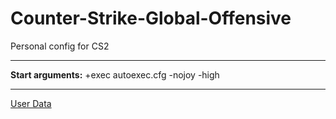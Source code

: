 # Counter-Strike-Global-Offensive

Personal config for CS2

---

**Start arguments:** +exec autoexec.cfg -nojoy -high

---

[User Data](https://github.com/lukasz-sajna/steam-userdata)
